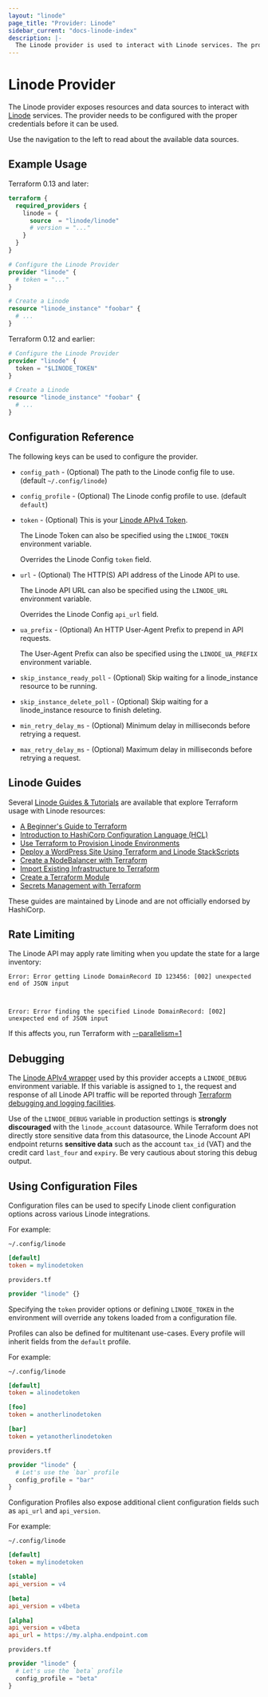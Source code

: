 ```yaml
---
layout: "linode"
page_title: "Provider: Linode"
sidebar_current: "docs-linode-index"
description: |-
  The Linode provider is used to interact with Linode services. The provider needs to be configured with the proper credentials before it can be used.
---
```


# Linode Provider

The Linode provider exposes resources and data sources to interact with [Linode](https://www.linode.com/) services.
The provider needs to be configured with the proper credentials before it can be used.

Use the navigation to the left to read about the available data sources.

## Example Usage

Terraform 0.13 and later:

```terraform
terraform {
  required_providers {
    linode = {
      source  = "linode/linode"
      # version = "..."
    }
  }
}

# Configure the Linode Provider
provider "linode" {
  # token = "..."
}

# Create a Linode
resource "linode_instance" "foobar" {
  # ...
}
```

Terraform 0.12 and earlier:

```terraform
# Configure the Linode Provider
provider "linode" {
  token = "$LINODE_TOKEN"
}

# Create a Linode
resource "linode_instance" "foobar" {
  # ...
}
```

## Configuration Reference

The following keys can be used to configure the provider.

* `config_path` - (Optional) The path to the Linode config file to use. (default `~/.config/linode`)

* `config_profile` - (Optional) The Linode config profile to use. (default `default`)

* `token` - (Optional) This is your [Linode APIv4 Token](https://developers.linode.com/api/v4#section/Personal-Access-Token).

   The Linode Token can also be specified using the `LINODE_TOKEN` environment variable.

   Overrides the Linode Config `token` field.

* `url` - (Optional) The HTTP(S) API address of the Linode API to use.

   The Linode API URL can also be specified using the `LINODE_URL` environment variable.
  
   Overrides the Linode Config `api_url` field.

* `ua_prefix` - (Optional) An HTTP User-Agent Prefix to prepend in API requests.

   The User-Agent Prefix can also be specified using the `LINODE_UA_PREFIX` environment variable.

* `skip_instance_ready_poll` - (Optional) Skip waiting for a linode_instance resource to be running.

* `skip_instance_delete_poll` - (Optional) Skip waiting for a linode_instance resource to finish deleting.

* `min_retry_delay_ms` - (Optional) Minimum delay in milliseconds before retrying a request.

* `max_retry_delay_ms` - (Optional) Maximum delay in milliseconds before retrying a request.

## Linode Guides

Several [Linode Guides & Tutorials](https://www.linode.com/docs/) are available that explore Terraform usage with Linode resources:

* [A Beginner's Guide to Terraform](https://www.linode.com/docs/applications/configuration-management/beginners-guide-to-terraform/)
* [Introduction to HashiCorp Configuration Language (HCL)](https://www.linode.com/docs/applications/configuration-management/introduction-to-hcl/)
* [Use Terraform to Provision Linode Environments](https://www.linode.com/docs/applications/configuration-management/how-to-build-your-infrastructure-using-terraform-and-linode/)
* [Deploy a WordPress Site Using Terraform and Linode StackScripts](https://www.linode.com/docs/applications/configuration-management/deploy-a-wordpress-site-using-terraform-and-linode-stackscripts/)
* [Create a NodeBalancer with Terraform](https://www.linode.com/docs/applications/configuration-management/create-a-nodebalancer-with-terraform/)
* [Import Existing Infrastructure to Terraform](https://www.linode.com/docs/applications/configuration-management/import-existing-infrastructure-to-terraform/)
* [Create a Terraform Module](https://www.linode.com/docs/applications/configuration-management/create-terraform-module/)
* [Secrets Management with Terraform](https://www.linode.com/docs/applications/configuration-management/secrets-management-with-terraform/)

These guides are maintained by Linode and are not officially endorsed by HashiCorp.

## Rate Limiting

The Linode API may apply rate limiting when you update the state for a large inventory:

```
Error: Error getting Linode DomainRecord ID 123456: [002] unexpected end of JSON input



Error: Error finding the specified Linode DomainRecord: [002] unexpected end of JSON input
```

If this affects you, run Terraform with [--parallelism=1](https://www.terraform.io/docs/commands/apply.html#parallelism-n)

## Debugging

The [Linode APIv4 wrapper](https://github.com/linode/linodego) used by this provider accepts a `LINODE_DEBUG` environment variable.
If this variable is assigned to `1`, the request and response of all Linode API traffic will be reported through [Terraform debugging and logging facilities](https://www.terraform.io/docs/internals/debugging.html).

Use of the `LINODE_DEBUG` variable in production settings is **strongly discouraged** with the `linode_account` datasource.  While Terraform does not directly store sensitive data from this datasource, the Linode Account API endpoint returns **sensitive data** such as the account `tax_id` (VAT) and the credit card `last_four` and `expiry`.  Be very cautious about storing this debug output.

## Using Configuration Files

Configuration files can be used to specify Linode client configuration options across various Linode integrations.

For example:

`~/.config/linode`

```ini
[default]
token = mylinodetoken
```

`providers.tf`

```terraform
provider "linode" {}
```

Specifying the `token` provider options or defining `LINODE_TOKEN` in the environment will override any tokens loaded from a configuration file.

Profiles can also be defined for multitenant use-cases. Every profile will inherit fields from the `default` profile.

For example:

`~/.config/linode`

```ini
[default]
token = alinodetoken

[foo]
token = anotherlinodetoken

[bar]
token = yetanotherlinodetoken
```

`providers.tf`

```terraform
provider "linode" {
  # Let's use the `bar` profile
  config_profile = "bar"
}
```

Configuration Profiles also expose additional client configuration fields such as `api_url` and `api_version`.

For example:

`~/.config/linode`

```ini
[default]
token = mylinodetoken

[stable]
api_version = v4

[beta]
api_version = v4beta

[alpha]
api_version = v4beta
api_url = https://my.alpha.endpoint.com
```

`providers.tf`

```terraform
provider "linode" {
  # Let's use the `beta` profile
  config_profile = "beta"
}
```
